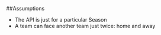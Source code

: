 ##Assumptions

- The API is just for a particular Season
- A team can face another team just twice: home and away

